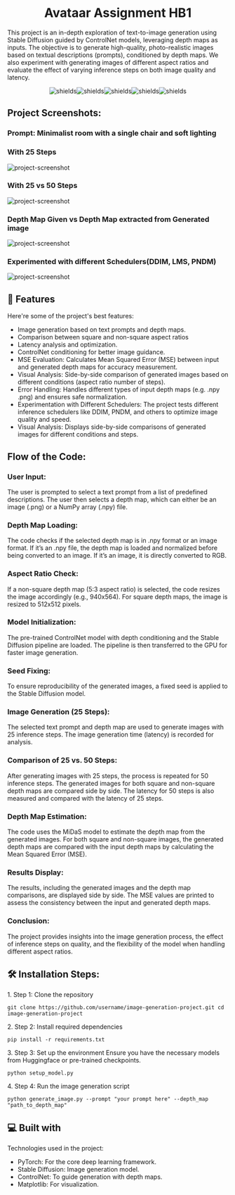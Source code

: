 <h1 align="center" id="title">Avataar Assignment HB1</h1>

<p id="description">This project is an in-depth exploration of text-to-image generation using Stable Diffusion guided by ControlNet models, leveraging depth maps as inputs. The objective is to generate high-quality, photo-realistic images based on textual descriptions (prompts), conditioned by depth maps. We also experiment with generating images of different aspect ratios and evaluate the effect of varying inference steps on both image quality and latency.</p>

<p align="center"><img src="https://img.shields.io/badge/Python-3.8-blue" alt="shields"><img src="https://img.shields.io/badge/PyTorch-1.10+-orange" alt="shields"><img src="https://img.shields.io/badge/License-MIT-green" alt="shields"><img src="https://img.shields.io/badge/StableDiffusion-v1.5-purple" alt="shields"><img src="https://img.shields.io/badge/ControlNet-enabled-red" alt="shields"></p>

<h2>Project Screenshots:</h2>
<h3>Prompt: Minimalist room with a single chair and soft lighting</h3>
<h3>With 25 Steps</h3>
<img src="https://github.com/user-attachments/assets/eecdfc21-088a-453c-aeee-62d789e9002b" alt="project-screenshot"/>
<h3>With 25 vs 50 Steps</h3>
<img src="https://github.com/user-attachments/assets/37d5bbe5-fe1c-4a66-b4a0-4dbc38fcdd51" alt="project-screenshot"/>
<h3>Depth Map Given vs Depth Map extracted from Generated image</h3>
<img src="https://github.com/user-attachments/assets/eecdfc21-088a-453c-aeee-62d789e9002b" alt="project-screenshot"/>
<h3>Experimented with different Schedulers(DDIM, LMS, PNDM)</h3>
<img src="https://github.com/user-attachments/assets/11c2117b-5995-4786-868d-c1e6110f2256" alt="project-screenshot"/>
  
<h2>🧐 Features</h2>

Here're some of the project's best features:

*   Image generation based on text prompts and depth maps.
*   Comparison between square and non-square aspect ratios
*   Latency analysis and optimization.
*   ControlNet conditioning for better image guidance.
*   MSE Evaluation: Calculates Mean Squared Error (MSE) between input and generated depth maps for accuracy measurement.
*   Visual Analysis: Side-by-side comparison of generated images based on different conditions (aspect ratio number of steps).
*   Error Handling: Handles different types of input depth maps (e.g. .npy .png) and ensures safe normalization.
*   Experimentation with Different Schedulers: The project tests different inference schedulers like DDIM, PNDM, and others to optimize image quality and speed.
*   Visual Analysis: Displays side-by-side comparisons of generated images for different conditions and steps.

<h2>Flow of the Code:</h2>

<h3>User Input:</h3>

The user is prompted to select a text prompt from a list of predefined descriptions.
The user then selects a depth map, which can either be an image (.png) or a NumPy array (.npy) file.

<h3>Depth Map Loading:</h3>

The code checks if the selected depth map is in .npy format or an image format.
If it’s an .npy file, the depth map is loaded and normalized before being converted to an image.
If it’s an image, it is directly converted to RGB.

<h3>Aspect Ratio Check:</h3>

If a non-square depth map (5:3 aspect ratio) is selected, the code resizes the image accordingly (e.g., 940x564).
For square depth maps, the image is resized to 512x512 pixels.

<h3>Model Initialization:</h3>

The pre-trained ControlNet model with depth conditioning and the Stable Diffusion pipeline are loaded.
The pipeline is then transferred to the GPU for faster image generation.

<h3>Seed Fixing:</h3>

To ensure reproducibility of the generated images, a fixed seed is applied to the Stable Diffusion model.

<h3>Image Generation (25 Steps):</h3>

The selected text prompt and depth map are used to generate images with 25 inference steps.
The image generation time (latency) is recorded for analysis.

<h3>Comparison of 25 vs. 50 Steps:</h3>

After generating images with 25 steps, the process is repeated for 50 inference steps.
The generated images for both square and non-square depth maps are compared side by side.
The latency for 50 steps is also measured and compared with the latency of 25 steps.

<h3>Depth Map Estimation:</h3>

The code uses the MiDaS model to estimate the depth map from the generated images.
For both square and non-square images, the generated depth maps are compared with the input depth maps by calculating the Mean Squared Error (MSE).

<h3>Results Display:</h3>

The results, including the generated images and the depth map comparisons, are displayed side by side.
The MSE values are printed to assess the consistency between the input and generated depth maps.

<h3>Conclusion:</h3>

The project provides insights into the image generation process, the effect of inference steps on quality, and the flexibility of the model when handling different aspect ratios.


<h2>🛠️ Installation Steps:</h2>

<p>1. Step 1: Clone the repository</p>

```
git clone https://github.com/username/image-generation-project.git cd image-generation-project
```

<p>2. Step 2: Install required dependencies</p>

```
pip install -r requirements.txt
```

<p>3. Step 3: Set up the environment Ensure you have the necessary models from Huggingface or pre-trained checkpoints.</p>

```
python setup_model.py
```

<p>4. Step 4: Run the image generation script</p>

```
python generate_image.py --prompt "your prompt here" --depth_map "path_to_depth_map"
```

  
  
<h2>💻 Built with</h2>

Technologies used in the project:

*   PyTorch: For the core deep learning framework.
*   Stable Diffusion: Image generation model.
*   ControlNet: To guide generation with depth maps.
*   Matplotlib: For visualization.
